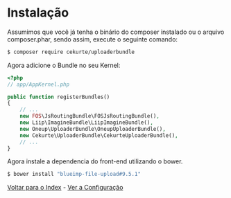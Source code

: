 # Instalação

Assumimos que você já tenha o binário do composer instalado ou o arquivo composer.phar, sendo assim, execute o seguinte comando:

```bash
$ composer require cekurte/uploaderbundle
```

Agora adicione o Bundle no seu Kernel:

```php
<?php
// app/AppKernel.php

public function registerBundles()
{
    // ...
    new FOS\JsRoutingBundle\FOSJsRoutingBundle(),
    new Liip\ImagineBundle\LiipImagineBundle(),
    new Oneup\UploaderBundle\OneupUploaderBundle(),
    new Cekurte\UploaderBundle\CekurteUploaderBundle(),
    // ...
}
```

Agora instale a dependencia do front-end utilizando o bower.

```bash
$ bower install "blueimp-file-upload#9.5.1"
```

[Voltar para o Index](index.md) - [Ver a Configuração](configuracao.md)